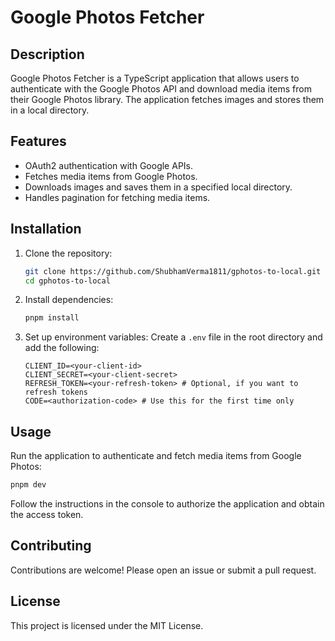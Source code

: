 # Google Photos Fetcher

## Description

Google Photos Fetcher is a TypeScript application that allows users to authenticate with the Google Photos API and download media items from their Google Photos library. The application fetches images and stores them in a local directory.

## Features

- OAuth2 authentication with Google APIs.
- Fetches media items from Google Photos.
- Downloads images and saves them in a specified local directory.
- Handles pagination for fetching media items.

## Installation

1. Clone the repository:

   ```bash
   git clone https://github.com/ShubhamVerma1811/gphotos-to-local.git
   cd gphotos-to-local
   ```

2. Install dependencies:

   ```bash
   pnpm install
   ```

3. Set up environment variables:
   Create a `.env` file in the root directory and add the following:
   ```properties
   CLIENT_ID=<your-client-id>
   CLIENT_SECRET=<your-client-secret>
   REFRESH_TOKEN=<your-refresh-token> # Optional, if you want to refresh tokens
   CODE=<authorization-code> # Use this for the first time only
   ```

## Usage

Run the application to authenticate and fetch media items from Google Photos:

```bash
pnpm dev
```

Follow the instructions in the console to authorize the application and obtain the access token.

## Contributing

Contributions are welcome! Please open an issue or submit a pull request.

## License

This project is licensed under the MIT License.
